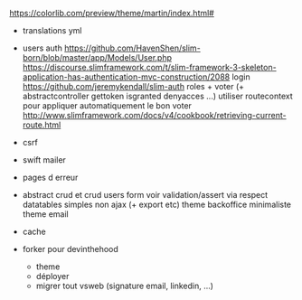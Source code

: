 https://colorlib.com/preview/theme/martin/index.html#

- translations yml
- users 
    auth
        https://github.com/HavenShen/slim-born/blob/master/app/Models/User.php
        https://discourse.slimframework.com/t/slim-framework-3-skeleton-application-has-authentication-mvc-construction/2088
    login
        https://github.com/jeremykendall/slim-auth
    roles + voter (+ abstractcontroller gettoken isgranted denyacces ...) 
        utiliser routecontext pour appliquer automatiquement le bon voter
            http://www.slimframework.com/docs/v4/cookbook/retrieving-current-route.html
- csrf
- swift mailer
- pages d erreur
- abstract crud et crud users
    form voir validation/assert via respect
    datatables simples non ajax (+ export etc)
    theme backoffice minimaliste 
    theme email

- cache
- forker pour devinthehood
    + theme
    + déployer
    + migrer tout vsweb (signature email, linkedin, ...)